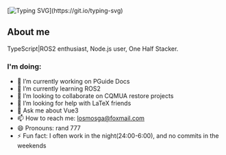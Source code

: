 [![Typing SVG](https://readme-typing-svg.demolab.com?font=Fira+Code&pause=1000&width=435&lines=Hello%2C+I'm+Lyrlark%2C+you+can+call+me+rand777.)](https://git.io/typing-svg)

## About me

TypeScript|ROS2 enthusiast, Node.js user, One Half Stacker.

### I'm doing:

- 🔭 I’m currently working on PGuide Docs
- 🌱 I’m currently learning ROS2
- 👯 I’m looking to collaborate on CQMUA restore projects
- 🤔 I’m looking for help with LaTeX friends
- 💬 Ask me about Vue3
- 📫 How to reach me: losmosga@foxmail.com
- 😄 Pronouns: rand 777
- ⚡ Fun fact: I often work in the night(24:00-6:00), and no commits in the weekends
